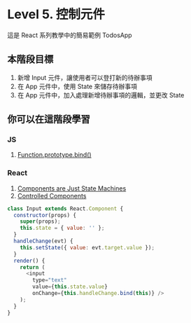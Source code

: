 # Level 5. 控制元件
這是 React 系列教學中的簡易範例 TodosApp


## 本階段目標
1. 新增 Input 元件，讓使用者可以登打新的待辦事項
2. 在 App 元件中，使用 State 來儲存待辦事項
3. 在 App 元件中，加入處理新增待辦事項的邏輯，並更改 State


## 你可以在這階段學習
### JS
1. [Function.prototype.bind()](https://developer.mozilla.org/en-US/docs/Web/JavaScript/Reference/Global_Objects/Function/bind)

### React
1. [Components are Just State Machines](https://facebook.github.io/react/docs/interactivity-and-dynamic-uis.html#components-are-just-state-machines)
2. [Controlled Components](https://facebook.github.io/react/docs/forms.html#controlled-components)
```js
class Input extends React.Component {
  constructor(props) {
    super(props);
    this.state = { value: '' };
  }
  handleChange(evt) {
    this.setState({ value: evt.target.value });
  }
  render() {
    return (
      <input
        type="text"
        value={this.state.value}
        onChange={this.handleChange.bind(this)} />
    );
  }
}
```

